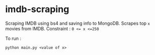 # imdb-scraping

Scraping IMDB using bs4 and saving info to MongoDB.
Scrapes top `x` movies from IMDB.
Constraint : `0 <= x <=250`

To run :

`python main.py <value of x>`
